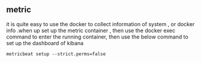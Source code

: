 ## metric
it is quite easy to use the docker to collect information of system , or docker info .when up set up the metric container ,
then use the docker exec command to enter the running container, then use the below command to set up the dashboard of kibana

```
metricbeat setup --strict.perms=false
```